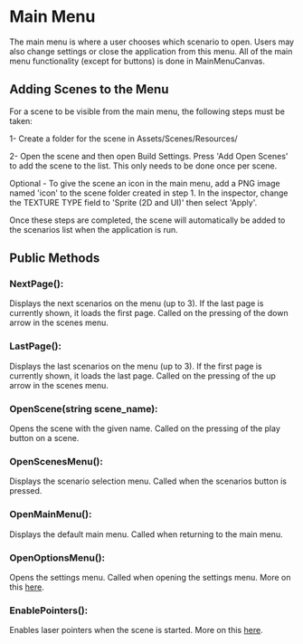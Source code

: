 # Main Menu

The main menu is where a user chooses which scenario to open. Users may also change settings or close the application from this menu. All of the main menu functionality (except for buttons) is done in MainMenuCanvas.


## Adding Scenes to the Menu
For a scene to be visible from the main menu, the following steps must be taken:

1- Create a folder for the scene in Assets/Scenes/Resources/

2- Open the scene and then open Build Settings. Press 'Add Open Scenes' to add the scene to the list. This only needs to be done once per scene.

Optional - To give the scene an icon in the main menu, add a PNG image named 'icon' to the scene folder created in step 1. In the inspector, change the TEXTURE TYPE field to 'Sprite (2D and UI)' then select 'Apply'.

Once these steps are completed, the scene will automatically be added to the scenarios list when the application is run.

## Public Methods
### NextPage():
Displays the next scenarios on the menu (up to 3). If the last page is currently shown, it loads the first page. Called on the pressing of the down arrow in the scenes menu.

### LastPage():
Displays the last scenarios on the menu (up to 3). If the first page is currently shown, it loads the last page. Called on the pressing of the up arrow in the scenes menu.

### OpenScene(string scene_name):
Opens the scene with the given name. Called on the pressing of the play button on a scene.

### OpenScenesMenu():
Displays the scenario selection menu. Called when the scenarios button is pressed.

### OpenMainMenu():
Displays the default main menu. Called when returning to the main menu.

### OpenOptionsMenu():
Opens the settings menu. Called when opening the settings menu. More on this [here](/valvevr/ui/settings).

### EnablePointers():
Enables laser pointers when the scene is started. More on this [here](/valvevr/ui/laser-pointers).
